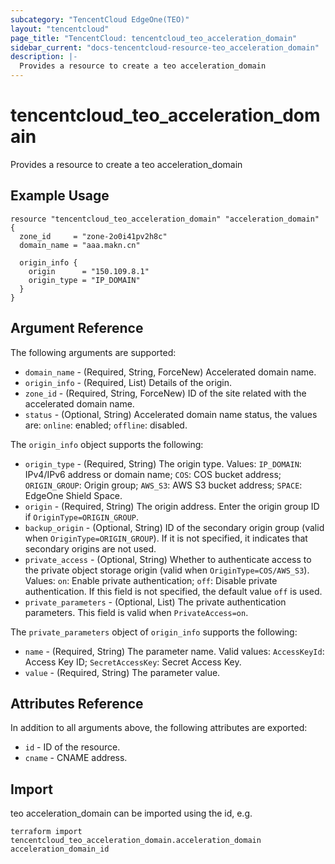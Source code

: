 ```yaml
---
subcategory: "TencentCloud EdgeOne(TEO)"
layout: "tencentcloud"
page_title: "TencentCloud: tencentcloud_teo_acceleration_domain"
sidebar_current: "docs-tencentcloud-resource-teo_acceleration_domain"
description: |-
  Provides a resource to create a teo acceleration_domain
---
```


# tencentcloud_teo_acceleration_domain

Provides a resource to create a teo acceleration_domain

## Example Usage

```hcl
resource "tencentcloud_teo_acceleration_domain" "acceleration_domain" {
  zone_id     = "zone-2o0i41pv2h8c"
  domain_name = "aaa.makn.cn"

  origin_info {
    origin      = "150.109.8.1"
    origin_type = "IP_DOMAIN"
  }
}
```

## Argument Reference

The following arguments are supported:

* `domain_name` - (Required, String, ForceNew) Accelerated domain name.
* `origin_info` - (Required, List) Details of the origin.
* `zone_id` - (Required, String, ForceNew) ID of the site related with the accelerated domain name.
* `status` - (Optional, String) Accelerated domain name status, the values are: `online`: enabled; `offline`: disabled.

The `origin_info` object supports the following:

* `origin_type` - (Required, String) The origin type. Values: `IP_DOMAIN`: IPv4/IPv6 address or domain name; `COS`: COS bucket address; `ORIGIN_GROUP`: Origin group; `AWS_S3`: AWS S3 bucket address; `SPACE`: EdgeOne Shield Space.
* `origin` - (Required, String) The origin address. Enter the origin group ID if `OriginType=ORIGIN_GROUP`.
* `backup_origin` - (Optional, String) ID of the secondary origin group (valid when `OriginType=ORIGIN_GROUP`). If it is not specified, it indicates that secondary origins are not used.
* `private_access` - (Optional, String) Whether to authenticate access to the private object storage origin (valid when `OriginType=COS/AWS_S3`). Values: `on`: Enable private authentication; `off`: Disable private authentication. If this field is not specified, the default value `off` is used.
* `private_parameters` - (Optional, List) The private authentication parameters. This field is valid when `PrivateAccess=on`.

The `private_parameters` object of `origin_info` supports the following:

* `name` - (Required, String) The parameter name. Valid values: `AccessKeyId`: Access Key ID; `SecretAccessKey`: Secret Access Key.
* `value` - (Required, String) The parameter value.

## Attributes Reference

In addition to all arguments above, the following attributes are exported:

* `id` - ID of the resource.
* `cname` - CNAME address.


## Import

teo acceleration_domain can be imported using the id, e.g.

```
terraform import tencentcloud_teo_acceleration_domain.acceleration_domain acceleration_domain_id
```

